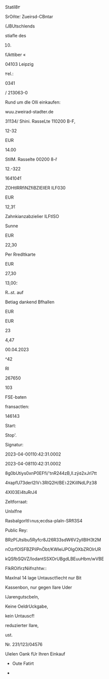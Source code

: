 Statíl8٢

SrOňte؛ Zueirsd-CBntar

(JBUtschlends

stiafle des

10.

fJkttiber «

04103 Leipzig

٢el.:

0341

/ 213063-0

Rund um dle Olli einkaufen:

wuu.zweirad-stadter.de

31134/ Shini. RasseLte 110200 B-F,

12-32

EUR

14.00

StilM. Rasselte 00200 8-ř

12.-322

164104؟

ZOHtlRRfiNZfiBZIEllER ILF030

EUR

12,3؟

Zahnkianzabzielier ILFtlSO

Sunne

EUR

22,30

Per Rredltkarte

EUR

27,30

13,00؛

R،،st. auf

Betiag dankend Bfhallen

EUR

EUR

23

4,47

00.04.2023

^42

RI

267650

103

FSE-baten

fransactlen:

146143

Start:

Stop'.

Signatur:

2023-04-00110:42:31.0002

2023-04-08110:42:31.0002

8g0bUtiys0xnP0EFfi/'tnR244zB,ll.zÿ٥2xJrl7tt

4٧apfU73derl2lV١3RIQ2H/BE١22KillNdLPz38

4XI03Eí4tuRrJ4

Zeltforraat:

Unlxlfne

Rasbalgorltl١nus;ecdsa-plaln-SRfl3S4

Public Rey:

BRzP(Jtslbu5Ryfcr8J26R33sdW6V2yllBlH3t2M

nOzrfOlSFBZPilPnÖbt/KWIelJPOlgOXbZROIrUR

kQSfbSQVZ/lodantSSXOrUBgdLBEuuHbm/wVBE

FlkROifirzNiifnzhtw::

Maxlnal 14 lage Untausct!iecht nur Bit

Kassenbon, nur gegen Ilare Uder

IJarengutscbeln,

Keine OeldrUckgabe,

kein Untauscf!

reduzierter Ilare,

ust.

Nr. 231/123/04576

Uìelen Oank fUr Ihren Einkauf

- Oute Fatirt

-

